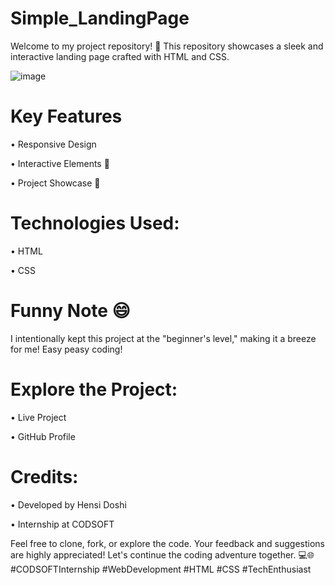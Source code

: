 # Simple_LandingPage

Welcome to my project repository! 🚀 This repository showcases a sleek and interactive landing page crafted with HTML and CSS.

![image](https://github.com/user-attachments/assets/d86db28a-a496-4e6a-a426-c1cf5d7648c7)

# Key Features
•	Responsive Design 

•	Interactive Elements 🎨

•	Project Showcase 🚀

# Technologies Used:
•	HTML

•	CSS

# Funny Note 😄
I intentionally kept this project at the "beginner's level," making it a breeze for me! Easy peasy coding!

# Explore the Project:
•	Live Project

•	GitHub Profile

# Credits:
•	Developed by Hensi Doshi

•	Internship at CODSOFT

Feel free to clone, fork, or explore the code. Your feedback and suggestions are highly appreciated! Let's continue the coding adventure together. 💻🌐
#CODSOFTInternship #WebDevelopment #HTML #CSS #TechEnthusiast



